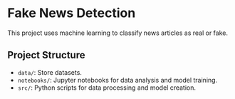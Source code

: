 # Fake News Detection

This project uses machine learning to classify news articles as real or fake.

## Project Structure
- `data/`: Store datasets.
- `notebooks/`: Jupyter notebooks for data analysis and model training.
- `src/`: Python scripts for data processing and model creation.

